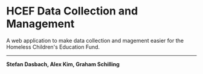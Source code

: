 # HCEF Data Collection and Management 

A web application to make data collection and magement easier for the Homeless Children's Education Fund.
***
**Stefan Dasbach, Alex Kim, Graham Schilling**
